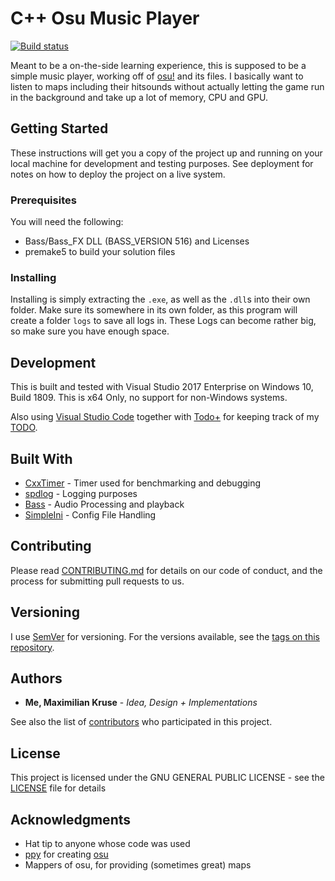 # C++ Osu Music Player

[![Build status](https://ci.appveyor.com/api/projects/status/1g4exu2ywcbq8drn?svg=true)](https://ci.appveyor.com/project/MaxKruse/cpp-osu-music-player)

Meant to be a on-the-side learning experience, this is supposed to be a simple music player, working off of [osu!](https://osu.ppy.sh/) and its files.
I basically want to listen to maps including their hitsounds without actually letting the game run in the background and take up a lot of memory, CPU and GPU.

## Getting Started

These instructions will get you a copy of the project up and running on your local machine for development and testing purposes. See deployment for notes on how to deploy the project on a live system.

### Prerequisites

You will need the following:

* Bass/Bass_FX DLL (BASS_VERSION 516) and Licenses
* premake5 to build your solution files

### Installing

Installing is simply extracting the `.exe`, as well as the `.dll`s into their own folder. Make sure its somewhere in its own folder, as this program will create a folder `logs` to save all logs in. These Logs can become rather big, so make sure you have enough space.

## Development

This is built and tested with Visual Studio 2017 Enterprise on Windows 10, Build 1809.
This is x64 Only, no support for non-Windows systems.

Also using [Visual Studio Code](https://code.visualstudio.com/) together with [Todo+](https://github.com/fabiospampinato/vscode-todo-plus) for keeping track of my [TODO](TODO).

## Built With

* [CxxTimer](https://github.com/andremaravilha/cxxtimer) - Timer used for benchmarking and debugging
* [spdlog](https://github.com/gabime/spdlog) - Logging purposes
* [Bass](https://un4seen.com) - Audio Processing and playback
* [SimpleIni](https://github.com/brofield/simpleini.git) - Config File Handling

## Contributing

Please read [CONTRIBUTING.md](https://github.com/MaxKruse/Cpp-Osu-Music-Player/graphs/contributors) for details on our code of conduct, and the process for submitting pull requests to us.

## Versioning

I use [SemVer](http://semver.org/) for versioning. For the versions available, see the [tags on this repository](https://github.com/MaxKruse/Cpp-Osu-Music-Player). 

## Authors

* **Me, Maximilian Kruse** - *Idea, Design + Implementations*

See also the list of [contributors](https://github.com/MaxKruse/Cpp-Osu-Music-Player/contributors) who participated in this project.

## License

This project is licensed under the GNU GENERAL PUBLIC LICENSE  - see the [LICENSE](LICENSE) file for details

## Acknowledgments

* Hat tip to anyone whose code was used
* [ppy](https://github.com/ppy) for creating [osu](https://osu.ppy.sh/)
* Mappers of osu, for providing (sometimes great) maps
